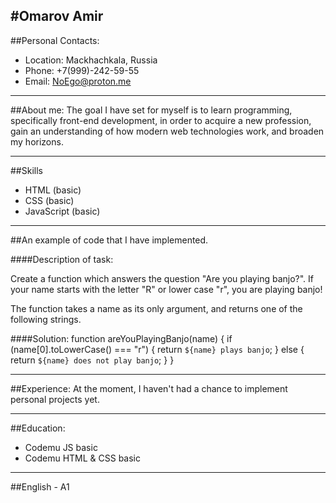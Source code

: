 ## #Omarov Amir

##Personal Contacts:

-   Location: Mackhachkala, Russia
-   Phone: +7(999)-242-59-55
-   Email: NoEgo@proton.me

---

##About me:
The goal I have set for myself is to learn programming, specifically front-end development, in order to acquire a new profession, gain an understanding of how modern web technologies work, and broaden my horizons.

---

##Skills

-   HTML (basic)
-   CSS (basic)
-   JavaScript (basic)

---

##An example of code that I have implemented.

####Description of task:

Create a function which answers the question "Are you playing banjo?".
If your name starts with the letter "R" or lower case "r", you are playing banjo!

The function takes a name as its only argument, and returns one of the following strings.

####Solution:
function areYouPlayingBanjo(name) {
	if (name[0].toLowerCase() === "r") {
		return `${name} plays banjo`;
	} else {
		return `${name} does not play banjo`;
	}
}

---

##Experience:
At the moment, I haven't had a chance to implement personal projects yet.

---

##Education:

-   Codemu JS basic
-   Codemu HTML & CSS basic

---

##English - A1
